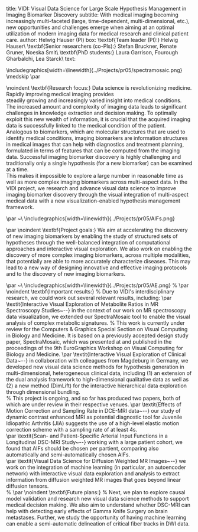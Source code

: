title: VIDI: Visual Data Science for Large Scale Hypothesis Management in Imaging Biomarker Discovery
subtitle: With medical imaging becoming increasingly multi-faceted (large, time-dependent, multi-dimensional, etc.), new opportunities and challenges emerge when aiming at an optimal utilization of modern imaging data for medical research and clinical patient care.
author: Helwig Hauser (PI)
box: \textbf{Team leader (PI):} Helwig Hauser\\ \textbf{Senior researchers (co-PIs):} Stefan Bruckner, Renate Gruner, Noeska Smit\\ \textbf{PhD students:} Laura Garrison, Fourough Gharbalchi, Lea Starck\\
text:


\includegraphics[width=\linewidth]{../Projects/pr05/spectramosaic.png}   
\medskip 
\par 


\noindent
\textbf{Research focus:} 
Data science is revolutionizing medicine.  
Rapidly improving medical imaging provides  
steadily growing and increasingly varied insight into medical conditions. 
The increased amount and complexity of imaging data leads to significant challenges in knowledge extraction and decision making. 
To optimally exploit this new wealth of information, it is crucial that the acquired imaging data is successfully linked to the medical condition of the patient.  
Analogous to biomarkers, which are molecular structures that are used to identify medical conditions, imaging biomarkers are information structures in medical images that can help with diagnostics and treatment planning, formulated in terms of features that can be computed from the imaging data. 
Successful imaging biomarker discovery is highly challenging and traditionally only a single hypothesis (for a new biomarker) can be examined at a time.  
This makes it impossible to explore a large number in reasonable time as well as more complex imaging biomarkers across multi-aspect data. 
In the VIDI project, we research and advance visual data science to improve imaging biomarker discovery through the visual integration of multi-aspect medical data with a new visualization-enabled hypothesis management framework. 

\par 
~\\
\includegraphics[width=\linewidth]{../Projects/pr05/AIFs.png}   

\par
\noindent
\textbf{Project goals:} 
We aim at accelerating the discovery of new imaging biomarkers by enabling the study of structured sets of hypotheses through the well-balanced integration of computational approaches and interactive visual exploration. 
We also work on enabling the discovery of more complex imaging biomarkers, across multiple modalities, that potentially are able to more accurately characterize diseases. 
This may lead to a new way of designing innovative and effective imaging protocols and to the discovery of new imaging biomarkers.

\par 
~\\
\includegraphics[width=\linewidth]{../Projects/pr05/AE.png} 
%
\par
\noindent
\textbf{Important results:} % 
Due to VIDI's interdisciplinary research, we could work out several relevant results, including: 
\par
\textit{Interactive Visual Exploration of Metabolite Ratios in MR Spectroscopy Studies~--}
in the context of our work on MR spectroscopy data visualization, we extended our SpectraMosaic tool to enable the visual analysis of complex metabolic signatures. 
% This work is currently under review for the Computers & Graphics Special Section on Visual Computing in Biology and Medicine. It is based on a previously accepted design study paper, SpectraMosaic, which was presented at and published in the proceedings of the 9th EuroGraphics Workshop on Visual Computing for Biology and Medicine. 
\par
\textit{Interactive Visual Exploration of Clinical Data~--}
in collaboration with colleagues from Magdeburg in Germany, we developed new visual data science methods for hypothesis generation in multi-dimensional, heterogeneous clinical data, including (1) an extension of the dual analysis framework to high-dimensional qualitative data as well as (2) a new method (DimLift) for the interactive hierarchical data exploration through dimensional bundling.   
% This project is ongoing, and so far has produced two papers, both of which are under review in their respective venues. 
\par
\textit{Effects of Motion Correction and Sampling Rate in DCE-MRI data~--}
our study of dynamic contrast enhanced MRI as potential diagnostic tool for Juvenile Idiopathic Arthritis (JIA) suggests the use of a high-level elastic motion correction scheme with a sampling rate of at least 4s.  
\par
\textit{Scan- and Patient-Specific Arterial Input Functions in a Longitudinal DSC-MRI Study~--} working with a large patient cohort, we found that AIFs should be chosen per partient, comparing also automatically and semi-automatically chosen AIFs.  
\par
\textit{Visual Data Science for Diffusion Weighted MR Images~--}
we work on the integration of machine learning (in particular, an autoencoder network) with interactive visual data exploration and analysis to extract information from diffusion weighted MR images that goes beyond linear diffusion tensors.  
%
\par
\noindent
\textbf{Future plans:} % 
Next, we plan to explore causal model validation and research new visual data science methods to support medical decision making.  We also aim to understand whether DSC-MRI can help with detecting early effects of Gamma Knife Surgery on brain metastases.  Further, we study the opportunity of having machine learning can enable a semi-automatic delineation of critical fiber tracks in DWI data.    

